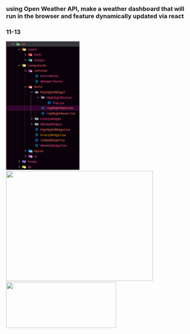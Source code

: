 ### using Open Weather API, make a weather dashboard that will run in the browser and feature dynamically updated via react

### 11-13

<img src="public/readme1.png" width="200" height="350"/>
<img src="https://url/image.png" width="400" height="300"/>
<img src="https://url/image.png" width="300" height="125"/>
